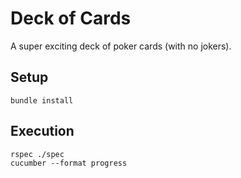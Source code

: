 # Deck of Cards

A super exciting deck of poker cards (with no jokers).

## Setup

    bundle install
    
## Execution

    rspec ./spec
    cucumber --format progress